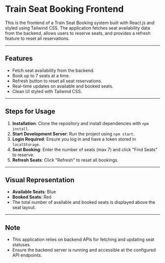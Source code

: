 # Train Seat Booking Frontend

This is the frontend of a Train Seat Booking system built with React.js and styled using Tailwind CSS. The application fetches seat availability data from the backend, allows users to reserve seats, and provides a refresh feature to reset all reservations.

---

## Features

- Fetch seat availability from the backend.
- Book up to 7 seats at a time.
- Refresh button to reset all seat reservations.
- Real-time updates on available and booked seats.
- Clean UI styled with Tailwind CSS.

---

## Steps for Usage

1. **Installation**: Clone the repository and install dependencies with `npm install`.
2. **Start Development Server**: Run the project using `npm start`.
3. **Login Required**: Ensure you log in and have a token stored in `localStorage`.
4. **Seat Booking**: Enter the number of seats (max 7) and click "Find Seats" to reserve.
5. **Refresh Seats**: Click "Refresh" to reset all bookings.

---

## Visual Representation

- **Available Seats**: Blue
- **Booked Seats**: Red
- The total number of available and booked seats is displayed above the seat layout.

---

## Note

- This application relies on backend APIs for fetching and updating seat statuses.
- Ensure the backend server is running and accessible at the configured API endpoints.
